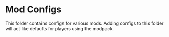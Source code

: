 # Mod Configs

This folder contains configs for various mods. Adding configs to this folder
will act like defaults for players using the modpack.
